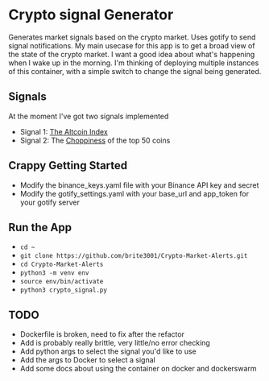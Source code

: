 # Crypto signal Generator
Generates market signals based on the crypto market. Uses gotify to send signal notifications.
My main usecase for this app is to get a broad view of the state of the crypto market. I want a good idea about what's happening when I wake up in the morning.
I'm thinking of deploying multiple instances of this container, with a simple switch to change the signal being generated.


## Signals
At the moment I've got two signals implemented
- Signal 1: [The Altcoin Index](https://www.blockchaincenter.net/en/altcoin-season-index/)
- Signal 2: The [Choppiness](https://www.tradingview.com/support/solutions/43000501980-choppiness-index-chop/) of the top 50 coins


## Crappy Getting Started
- Modify the binance_keys.yaml file with your Binance API key and secret
- Modify the gotify_settings.yaml with your base_url and app_token for your gotify server

## Run the App
- `cd ~`
- `git clone https://github.com/brite3001/Crypto-Market-Alerts.git`
- `cd Crypto-Market-Alerts`
- `python3 -m venv env`
- `source env/bin/activate`
- `python3 crypto_signal.py`

## TODO
- Dockerfile is broken, need to fix after the refactor
- Add is probably really brittle, very little/no error checking
- Add python args to select the signal you'd like to use
- Add the args to Docker to select a signal
- Add some docs about using the container on docker and dockerswarm